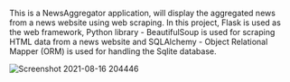 This is a NewsAggregator application, will display the aggregated news from a news website using web scraping. In this project, Flask is used as the web framework, Python library - BeautifulSoup is used for scraping HTML data from a news website and SQLAlchemy - Object Relational Mapper (ORM) is used for handling the Sqlite database.

![Screenshot 2021-08-16 204446](https://user-images.githubusercontent.com/70795947/129586912-afe40661-7726-4b29-8098-bb97214fcdde.png)
